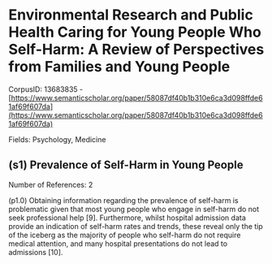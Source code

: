 # Environmental Research and Public Health Caring for Young People Who Self-Harm: A Review of Perspectives from Families and Young People

CorpusID: 13683835 - [https://www.semanticscholar.org/paper/58087df40b1b310e6ca3d098ffde61af69f607da](https://www.semanticscholar.org/paper/58087df40b1b310e6ca3d098ffde61af69f607da)

Fields: Psychology, Medicine

## (s1) Prevalence of Self-Harm in Young People
Number of References: 2

(p1.0) Obtaining information regarding the prevalence of self-harm is problematic given that most young people who engage in self-harm do not seek professional help [9]. Furthermore, whilst hospital admission data provide an indication of self-harm rates and trends, these reveal only the tip of the iceberg as the majority of people who self-harm do not require medical attention, and many hospital presentations do not lead to admissions [10].
